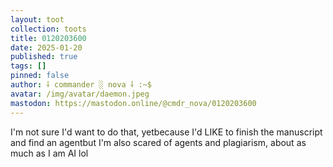 ```yaml
---
layout: toot
collection: toots
title: 0120203600
date: 2025-01-20
published: true
tags: []
pinned: false
author: ⸸ commander ░ nova ⸸ :~$
avatar: /img/avatar/daemon.jpeg
mastodon: https://mastodon.online/@cmdr_nova/0120203600
---
```


I'm not sure I'd want to do that, yetbecause I'd LIKE to finish the manuscript and find an agentbut I'm also scared of agents and plagiarism, about as much as I am AI lol
